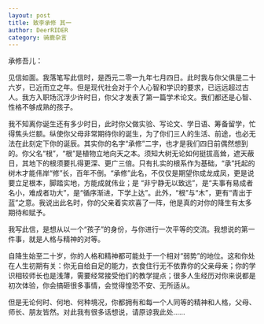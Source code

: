 ```yaml
---
layout: post
title: 致李承修 其一
author: DeerRIDER
category: 骑鹿杂言
---
```


承修吾儿：

见信如面。我落笔写此信时，是西元二零一九年七月四日。此时我与你父俱是二十六岁，已近而立之年。但是现代社会对于个人心智和学识的要求，已远远超过古人。我方入职场沉浮少许时日，你父才发表了第一篇学术论文。我们都还是心智、性格不够成熟的孩子。

我不知离你诞生还有多少时日，此时你父做实验、写论文、学日语、筹备留学，忙得焦头烂额。纵使你父母非常期待你的诞生，为了你们三人的生活、前途，也必无法在此刻定下你的诞辰。其实你的名字“承修”二字，也才是我们四日前偶然想到的。你父名“根”，“根”是植物立地向天之本。须知大树无论如何挺拔高耸，遮天蔽日，其地下的根须要扎得更深、更广三倍。只有扎实的根系作为基础，“承”托起的树木才能伟岸“修”长，百年不倒。“承修”此名，不仅仅是期望你成龙成凤，更是说要立足根本，脚踏实地，方能成就伟业；是
“非宁静无以致远”，是“夫事有易成者名小，难成者功大”，是“循序渐进，下学上达”。此外，“根”与“木”，更有“青出于蓝”之意。我说出此名时，你的父亲着实欢喜了一阵，他是真的对你的降生有太多期待和赋予。

我写此信，是想从以一个“孩子”的身份，与你进行一次平等的交流。我想说的第一件事，就是人格与精神的对等。

自降生始至二十岁，你的人格和精神都可能处于一个相对“弱势”的地位。这和你处在人生初期有关：你无自给自足的能力，衣食住行无不依靠你的父亲母亲；你的学识相较师长也是浅薄，需要经常接受他们的教学提点；很多人生经历对你来说都是初次体验，你会搞砸很多事情，会觉得惶恐不安、无所适从。

但是无论何时、何地、何种境况，你都拥有和每一个人同等的精神和人格，父母、师长、朋友皆然。对此我有很多话想说，请原谅我此处……



